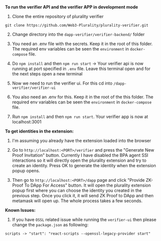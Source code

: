 **To run the verifier API and the verifier APP in development mode**

1. Clone the entire repository of plurality verifier

```
git clone https://github.com/Web3-Plurality/plurality-verifier.git
```

2. Change directory into the `dapp-verifier/verifier-backend/` folder 

3. You need an .env file with the secrets. Keep it in the root of this folder. The required env variables can be seen the `environment` in `docker-compose` file.

4. Do `npm install` and then `npm run start` -> Your verifier api is now running at port specified in `.env` file. Leave this terminal open and for the next steps open a new terminal

5. Now we need to run the verifier ui. For this cd into `/dapp-verifier/verifier-ui`

6. You also need an .env for this. Keep it in the root of the this folder. The required env variables can be seen the `environment` in `docker-compose` file.

7. Run `npm install` and then `npm run start`. Your verifier app is now at localhost:3001


**To get identities in the extension:**

1. I'm assuming you already have the extension loaded into the browser

2. Go to `http://localhost:<PORT>/verifier` and press the "Generate New Proof Invitation" button. Currently I have disabled the BPA agent SSI interactions so it will directly open the plurality extension and try to create an identity. Press OK to generate the identity when the extension popup opens.

3. Then go to `http://localhost:<PORT>/dapp` page and click "Provide ZK-Proof To DApp For Access" button. It will open the plurality extension popup first where you can choose the identity you created in the previous step. Once you click it, it will send ZK Proof to DApp and then metamask will open up. The whole process takes a few seconds.

**Known Issues:**
1. If you have `OSSL` related issue while running the `verifier-ui` then please change the `package.json` as following:
```
scripts -> "start": "react-scripts --openssl-legacy-provider start"
```
